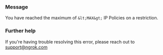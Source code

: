 
### Message
You have reached the maximum of `&lt;MAX&gt;` IP Policies on a restriction.

### Further help
If you're having trouble resolving this error, please reach out to [support@ngrok.com](mailto:support@ngrok.com?subject=Help%20with%20ERR_NGROK_1800)

